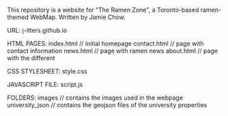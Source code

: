 This repository is a website for "The Ramen Zone", a Toronto-based ramen-themed WebMap. Written by Jamie Chow.

URL: j-itters.github.io

HTML PAGES:
index.html          // initial homepage
contact.html        // page with contact information
news.html           // page with ramen news
about.html          // page with the different 

CSS STYLESHEET:
style.css

JAVASCRIPT FILE:
script.js

FOLDERS:
images            // contains the images used in the webpage
university_json   // contains the geojson files of the university properties
